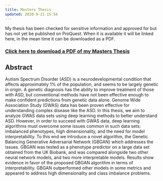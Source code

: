```yaml
---
title: Masters Thesis
updated: 2020-9-21 15:56
---
```

My thesis has been checked for sensitive information and approved for but has not yet be published on ProQuest. When it is available it will be linked here, in the mean time it can be downloaded as a PDF.

###  [Click here to download a PDF of my Masters Thesis](/download/asd_2020_thesis_rory_flynn.pdf)

## Abstract

Autism Spectrum Disorder (ASD) is a neurodevelopmental condition that affects approximately 1\% of the population, and seems to be largely genetic in origin.
A genetic diagnosis has the ability to improve treatment of those with ASD, but conventional methods have not been effective enough to make confident predictions from genetic data alone.
Genome Wide Association Study (GWAS) data has been proven effective for understanding complex disease like the ASD.
In this thesis, we aim to analyze GWAS data sets using deep learning methods to better understand ASD.
However, in order to succeed with GWAS data, deep learning algorithms must overcome some issues common in such data sets: imbalanced phenotypes, high dimensionality, and the need for model interpretability.
To this end we introduce a novel algorithm, the Genetic Balancing Generative Adversarial Network (GBGAN) which addresses the issues.
GBGAN was tested as a phenotype predictor on a large data set obtained from the UK Biobank, and was compared alongside two other neural network models, and two more interpretable models.
Results show evidence in favor of the proposed GBGAN algorithm in terms of interpretability.
GBGAN outperformed other models in some metrics and appeared to address high dimensionality and class imbalance problems.


